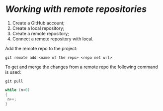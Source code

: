 # ***Working with remote repositories***
1. Create a GitHub account;
2. Create a local repository;
3. Create a remote repository;
4. Connect a remote repository with local.

Add the remote repo to the project:
```
git remote add <name of the repo> <repo net url>
```
To get and merge the changes from a remote repo the following command is used:
```
git pull
```
```C#
while (n<0)
{
 n++;
}
```
